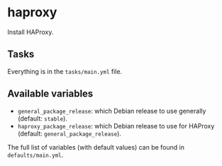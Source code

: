 # haproxy

Install HAProxy.

## Tasks

Everything is in the `tasks/main.yml` file.

## Available variables

* `general_package_release`: which Debian release to use generally (default: `stable`).
* `haproxy_package_release`: which Debian release to use for HAProxy (default: `general_package_release`).

The full list of variables (with default values) can be found in `defaults/main.yml`.
